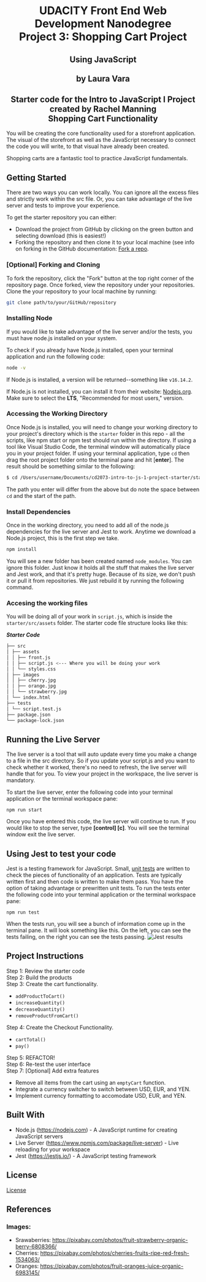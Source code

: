 <h1 align="center">UDACITY Front End Web Development Nanodegree<br/>
Project 3: Shopping Cart Project </h1>
<h2 align="center">Using JavaScript<br/>
<br/>
by Laura Vara</h2>
<h2 align="center"> Starter code for the Intro to JavaScript I Project created by Rachel Manning<br/>
Shopping Cart Functionality</h2>

You will be creating the core functionality used for a storefront application. The visual of the storefront as well as the JavaScript necessary to connect the code you will write, to that visual have already been created.

Shopping carts are a fantastic tool to practice JavaScript fundamentals.

## Getting Started

There are two ways you can work locally. You can ignore all the excess files and strictly work within the src file. Or, you can take advantage of the live server and tests to improve your experience.

To get the starter repository you can either:

- Download the project from GitHub by clicking on the green button and selecting download (this is easiest!)
- Forking the repository and then clone it to your local machine (see info on forking in the GitHub documentation: [Fork a repo](https://docs.github.com/en/github-ae@latest/get-started/quickstart/fork-a-repo).

### [Optional] Forking and Cloning

To fork the repository, click the "Fork" button at the top right corner of the repository page. Once forked, view the repository under your repositories. Clone the your repository to your local machine by running:

```bash
git clone path/to/your/GitHub/repository
```

### Installing Node

If you would like to take advantage of the live server and/or the tests, you must have node.js installed on your system.

To check if you already have Node.js installed, open your terminal application and run the following code:

```bash
node -v
```

If Node.js is installed, a version will be returned--something like `v16.14.2`.

If Node.js is not installed, you can install it from their website: <a href="https://nodejs.org/en/" target="_blank">Nodejs.org</a>. Make sure to select the **LTS**, "Recommended for most users," version.

### Accessing the Working Directory

Once Node.js is installed, you will need to change your working directory to your project's directory which is the `starter` folder in this repo - all the scripts, like npm start or npm test should run within the directory. If using a tool like Visual Studio Code, the terminal window will automatically place you in your project folder. If using your terminal application, type `cd` then drag the root project folder onto the terminal pane and hit [**enter**]. The result should be something similar to the following:

```bash
$ cd /Users/username/Documents/cd2073-intro-to-js-1-project-starter/starter
```

The path you enter will differ from the above but do note the space between `cd` and the start of the path.

### Install Dependencies

Once in the working directory, you need to add all of the node.js dependencies for the live server and Jest to work. Anytime we download a Node.js project, this is the first step we take.

```bash
npm install
```

You will see a new folder has been created named `node_modules`. You can ignore this folder. Just know it holds all the stuff that makes the live server and Jest work, and that it's pretty huge. Because of its size, we don't push it or pull it from repositories. We just rebuild it by running the following command.

### Accesing the working files

You will be doing all of your work in `script.js`, which is inside the `starter/src/assets` folder. The starter code file structure looks like this:

**_Starter Code_**

```bash
├── src
│ ├── assets
│ │ ├── front.js
│ │ ├── script.js <--- Where you will be doing your work
│ │ └── styles.css
│ ├── images
│ │ ├── cherry.jpg
│ │ ├── orange.jpg
│ │ └── strawberry.jpg
│ └── index.html
├── tests
│ └── script.test.js
├── package.json
└── package-lock.json
```

## Running the Live Server

The live server is a tool that will auto update every time you make a change to a file in the src directory. So if you update your script.js and you want to check whether it worked, there's no need to refresh, the live server will handle that for you. To view your project in the workspace, the live server is mandatory.

To start the live server, enter the following code into your terminal application or the terminal workspace pane:

```
npm run start
```

Once you have entered this code, the live server will continue to run. If you would like to stop the server, type **[control] [c]**. You will see the terminal window exit the live server.

## Using Jest to test your code

Jest is a testing framework for JavaScript. Small, [unit tests](https://en.wikipedia.org/wiki/Unit_testing) are written to check the pieces of functionality of an application. Tests are typically written first and then code is written to make them pass. You have the option of taking advantage or prewritten unit tests. To run the tests enter the following code into your terminal application or the terminal workspace pane:

```
npm run test
```

When the tests run, you will see a bunch of information come up in the terminal pane. It will look something like this. On the left, you can see the tests failing, on the right you can see the tests passing.
![Jest results](https://video.udacity-data.com/topher/2022/April/62506d85_tests/tests.jpg)

## Project Instructions

Step 1: Review the starter code  
Step 2: Build the products  
Step 3: Create the cart functionality. 

- `addProductToCart()`
- `increaseQuantity()`
- `decreaseQuantity()`
- `removeProductFromCart()`

Step 4: Create the Checkout Functionality. 

- `cartTotal()`
- `pay()`

Step 5: REFACTOR!  
Step 6: Re-test the user interface  
Step 7: [Optional] Add extra features 

- Remove all items from the cart using an `emptyCart` function.
- Integrate a currency switcher to switch between USD, EUR, and YEN.
- Implement currency formatting to accomodate USD, EUR, and YEN.

## Built With

- Node.js (https://nodejs.com) - A JavaScript runtime for creating JavaScript servers
- Live Server (https://www.npmjs.com/package/live-server) - Live reloading for your workspace
- Jest (https://jestjs.io/) - A JavaScript testing framework

## License

[License](LICENSE.txt)

## References

### Images:
- Srawaberries: https://pixabay.com/photos/fruit-strawberry-organic-berry-6808366/
- Cherries: https://pixabay.com/photos/cherries-fruits-ripe-red-fresh-1534063/
- Oranges: https://pixabay.com/photos/fruit-oranges-juice-organic-6983145/
